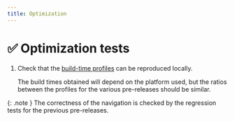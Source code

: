 ```yaml
---
title: Optimization
---
```


# ✅ Optimization tests

1.  Check that the [build-time profiles](../build-time) can be reproduced locally.

    The build times obtained will depend on the platform used,
    but the ratios between the profiles for the various pre-releases should be similar.

{: .note }
The correctness of the navigation is checked by the regression tests for the previous pre-releases.
